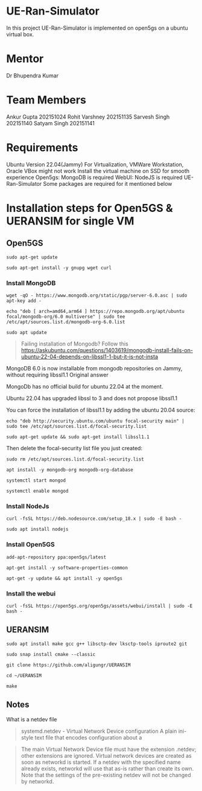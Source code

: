 # UE-Ran-Simulator
In this project UE-Ran-Simulator is implemented on open5gs on a ubuntu virtual box.

# Mentor
Dr Bhupendra Kumar

# Team Members
Ankur Gupta     202151024
Rohit Varshney  202151135
Sarvesh Singh   202151140
Satyam Singh    202151141

# Requirements
Ubuntu Version 22.04(Jammy)
For Virtualization, VMWare Workstation, Oracle VBox might not work
Install the virtual machine on SSD for smooth experience
Open5gs:
MongoDB is required
WebUI:
NodeJS is required
UE-Ran-Simulator 
Some packages are required for it mentioned below

# Installation steps for Open5GS & UERANSIM for single VM

## Open5GS


`sudo apt-get update`

`sudo apt-get install -y gnupg wget curl`

### Install MongoDB

`wget -qO - https://www.mongodb.org/static/pgp/server-6.0.asc | sudo apt-key add -`

`echo "deb [ arch=amd64,arm64 ] https://repo.mongodb.org/apt/ubuntu focal/mongodb-org/6.0 multiverse" | sudo tee /etc/apt/sources.list.d/mongodb-org-6.0.list`

`sudo apt update`


> Failing installation of Mongodb?  Follow this
https://askubuntu.com/questions/1403619/mongodb-install-fails-on-ubuntu-22-04-depends-on-libssl1-1-but-it-is-not-insta


MongoDB 6.0 is now installable from mongodb repositories on Jammy, without requiring libssl1.1
Original answer

MongoDb has no official build for ubuntu 22.04 at the moment.

Ubuntu 22.04 has upgraded libssl to 3 and does not propose libssl1.1

You can force the installation of libssl1.1 by adding the ubuntu 20.04 source:

`echo "deb http://security.ubuntu.com/ubuntu focal-security main" | sudo tee /etc/apt/sources.list.d/focal-security.list`

`sudo apt-get update && sudo apt-get install libssl1.1`


Then delete the focal-security list file you just created:

`sudo rm /etc/apt/sources.list.d/focal-security.list`



`apt install -y mongodb-org mongodb-org-database`

`systemctl start mongod`

`systemctl enable mongod`



### Install NodeJs

`curl -fsSL https://deb.nodesource.com/setup_18.x | sudo -E bash -`

`sudo apt install nodejs`


### Install Open5GS

`add-apt-repository ppa:open5gs/latest`

`apt-get install -y software-properties-common`

`apt-get -y update && apt install -y open5gs`


### Install the webui

`curl -fsSL https://open5gs.org/open5gs/assets/webui/install | sudo -E bash -`


## UERANSIM

`sudo apt install make gcc g++ libsctp-dev lksctp-tools iproute2 git`

`sudo snap install cmake --classic`

`git clone https://github.com/aligungr/UERANSIM`


`cd ~/UERANSIM`

`make`

## Notes

What is a netdev file

> systemd.netdev - Virtual Network Device configuration
A plain ini-style text file that encodes configuration about a

> The main Virtual Network Device file must have the extension .netdev; other extensions are ignored. 
Virtual network devices are created as soon as networkd is started. If a netdev with the  specified name already exists, networkd will use that as-is rather than create its own. Note that the settings of the
pre-existing netdev will not be changed by networkd.
